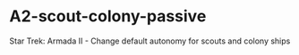 # A2-scout-colony-passive
 Star Trek: Armada II - Change default autonomy for scouts and colony ships
